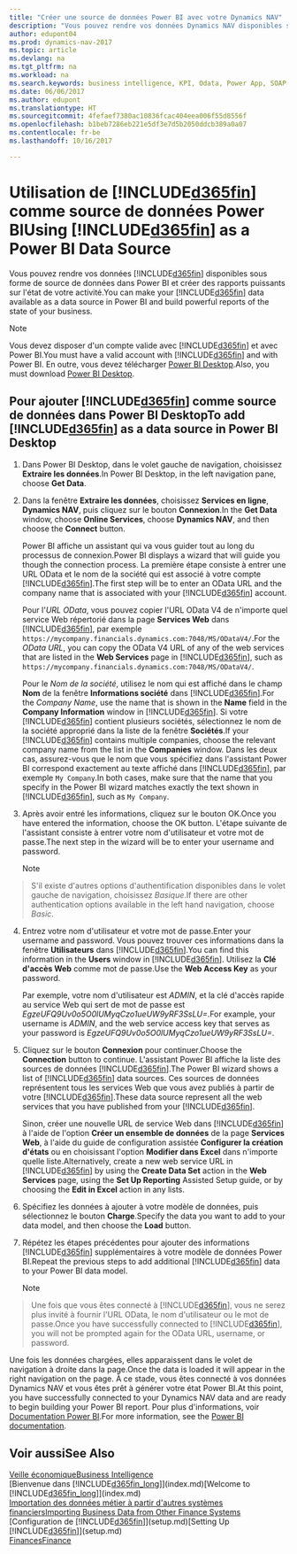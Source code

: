 ```yaml
---
title: "Créer une source de données Power BI avec votre Dynamics NAV"
description: "Vous pouvez rendre vos données Dynamics NAV disponibles sous forme de source de données dans Power BI et créer des rapports puissants sur l'état de votre activité."
author: edupont04
ms.prod: dynamics-nav-2017
ms.topic: article
ms.devlang: na
ms.tgt_pltfrm: na
ms.workload: na
ms.search.keywords: business intelligence, KPI, Odata, Power App, SOAP, analysis
ms.date: 06/06/2017
ms.author: edupont
ms.translationtype: HT
ms.sourcegitcommit: 4fefaef7380ac10836fcac404eea006f55d8556f
ms.openlocfilehash: b1beb7286eb221e5df3e7d5b2050ddcb389a0a07
ms.contentlocale: fr-be
ms.lasthandoff: 10/16/2017

---
```

# <a name="using-included365finincludesd365finmdmd-as-a-power-bi-data-source"></a><span data-ttu-id="bc1e8-103">Utilisation de [!INCLUDE[d365fin](includes/d365fin_md.md)] comme source de données Power BI</span><span class="sxs-lookup"><span data-stu-id="bc1e8-103">Using [!INCLUDE[d365fin](includes/d365fin_md.md)] as a Power BI Data Source</span></span>
<span data-ttu-id="bc1e8-104">Vous pouvez rendre vos données [!INCLUDE[d365fin](includes/d365fin_md.md)] disponibles sous forme de source de données dans Power BI et créer des rapports puissants sur l'état de votre activité.</span><span class="sxs-lookup"><span data-stu-id="bc1e8-104">You can make your [!INCLUDE[d365fin](includes/d365fin_md.md)] data available as a data source in Power BI and build powerful reports of the state of your business.</span></span>  

> [!NOTE]  
>   <span data-ttu-id="bc1e8-105">Vous devez disposer d'un compte valide avec [!INCLUDE[d365fin](includes/d365fin_md.md)] et avec Power BI.</span><span class="sxs-lookup"><span data-stu-id="bc1e8-105">You must have a valid account with [!INCLUDE[d365fin](includes/d365fin_md.md)] and with Power BI.</span></span> <span data-ttu-id="bc1e8-106">En outre, vous devez télécharger [Power BI Desktop](https://powerbi.microsoft.com/en-us/desktop/).</span><span class="sxs-lookup"><span data-stu-id="bc1e8-106">Also, you must download [Power BI Desktop](https://powerbi.microsoft.com/en-us/desktop/).</span></span>  

## <a name="to-add-included365finincludesd365finmdmd-as-a-data-source-in-power-bi-desktop"></a><span data-ttu-id="bc1e8-107">Pour ajouter [!INCLUDE[d365fin](includes/d365fin_md.md)] comme source de données dans Power BI Desktop</span><span class="sxs-lookup"><span data-stu-id="bc1e8-107">To add [!INCLUDE[d365fin](includes/d365fin_md.md)] as a data source in Power BI Desktop</span></span>
1. <span data-ttu-id="bc1e8-108">Dans Power BI Desktop, dans le volet gauche de navigation, choisissez **Extraire les données**.</span><span class="sxs-lookup"><span data-stu-id="bc1e8-108">In Power BI Desktop, in the left navigation pane, choose **Get Data**.</span></span>
2. <span data-ttu-id="bc1e8-109">Dans la fenêtre **Extraire les données**, choisissez **Services en ligne**, **Dynamics NAV**, puis cliquez sur le bouton **Connexion**.</span><span class="sxs-lookup"><span data-stu-id="bc1e8-109">In the **Get Data** window, choose **Online Services**, choose **Dynamics NAV**, and then choose the **Connect** button.</span></span>

   <span data-ttu-id="bc1e8-110">Power BI affiche un assistant qui va vous guider tout au long du processus de connexion.</span><span class="sxs-lookup"><span data-stu-id="bc1e8-110">Power BI displays a wizard that will guide you though the connection process.</span></span> <span data-ttu-id="bc1e8-111">La première étape consiste à entrer une URL OData et le nom de la société qui est associé à votre compte [!INCLUDE[d365fin](includes/d365fin_md.md)].</span><span class="sxs-lookup"><span data-stu-id="bc1e8-111">The first step will be to enter an OData URL and the company name that is associated with your [!INCLUDE[d365fin](includes/d365fin_md.md)] account.</span></span>  

   <span data-ttu-id="bc1e8-112">Pour l'*URL OData*, vous pouvez copier l'URL OData V4 de n'importe quel service Web répertorié dans la page **Services Web** dans [!INCLUDE[d365fin](includes/d365fin_md.md)], par exemple `https://mycompany.financials.dynamics.com:7048/MS/ODataV4/`.</span><span class="sxs-lookup"><span data-stu-id="bc1e8-112">For the *OData URL*, you can copy the OData V4 URL of any of the web services that are listed in the **Web Services** page in [!INCLUDE[d365fin](includes/d365fin_md.md)], such as `https://mycompany.financials.dynamics.com:7048/MS/ODataV4/`.</span></span>  

   <span data-ttu-id="bc1e8-113">Pour le *Nom de la société*, utilisez le nom qui est affiché dans le champ **Nom** de la fenêtre **Informations société** dans [!INCLUDE[d365fin](includes/d365fin_md.md)].</span><span class="sxs-lookup"><span data-stu-id="bc1e8-113">For the *Company Name*, use the name that is shown in the **Name** field in the **Company Information** window in [!INCLUDE[d365fin](includes/d365fin_md.md)].</span></span> <span data-ttu-id="bc1e8-114">Si votre [!INCLUDE[d365fin](includes/d365fin_md.md)] contient plusieurs sociétés, sélectionnez le nom de la société approprié dans la liste de la fenêtre **Sociétés**.</span><span class="sxs-lookup"><span data-stu-id="bc1e8-114">If your [!INCLUDE[d365fin](includes/d365fin_md.md)] contains multiple companies, choose the relevant company name from the list in the **Companies** window.</span></span> <span data-ttu-id="bc1e8-115">Dans les deux cas, assurez-vous que le nom que vous spécifiez dans l'assistant Power BI correspond exactement au texte affiché dans [!INCLUDE[d365fin](includes/d365fin_md.md)], par exemple `My Company`.</span><span class="sxs-lookup"><span data-stu-id="bc1e8-115">In both cases, make sure that the name that you specify in the Power BI wizard matches exactly the text shown in [!INCLUDE[d365fin](includes/d365fin_md.md)], such as `My Company`.</span></span>
3. <span data-ttu-id="bc1e8-116">Après avoir entré les informations, cliquez sur le bouton OK.</span><span class="sxs-lookup"><span data-stu-id="bc1e8-116">Once you have entered the information, choose the OK button.</span></span> <span data-ttu-id="bc1e8-117">L'étape suivante de l'assistant consiste à entrer votre nom d'utilisateur et votre mot de passe.</span><span class="sxs-lookup"><span data-stu-id="bc1e8-117">The next step in the wizard will be to enter your username and password.</span></span>

   > [!NOTE]  
>    <span data-ttu-id="bc1e8-118">S'il existe d'autres options d'authentification disponibles dans le volet gauche de navigation, choisissez *Basique*.</span><span class="sxs-lookup"><span data-stu-id="bc1e8-118">If there are other authentication options available in the left hand navigation, choose *Basic*.</span></span>
4. <span data-ttu-id="bc1e8-119">Entrez votre nom d'utilisateur et votre mot de passe.</span><span class="sxs-lookup"><span data-stu-id="bc1e8-119">Enter your username and password.</span></span> <span data-ttu-id="bc1e8-120">Vous pouvez trouver ces informations dans la fenêtre **Utilisateurs** dans [!INCLUDE[d365fin](includes/d365fin_md.md)].</span><span class="sxs-lookup"><span data-stu-id="bc1e8-120">You can find this information in the **Users** window in [!INCLUDE[d365fin](includes/d365fin_md.md)].</span></span> <span data-ttu-id="bc1e8-121">Utilisez la **Clé d'accès Web** comme mot de passe.</span><span class="sxs-lookup"><span data-stu-id="bc1e8-121">Use the **Web Access Key** as your password.</span></span>

   <span data-ttu-id="bc1e8-122">Par exemple, votre nom d'utilisateur est *ADMIN*, et la clé d'accès rapide au service Web qui sert de mot de passe est *EgzeUFQ9Uv0o5O0lUMyqCzo1ueUW9yRF3SsLU=*.</span><span class="sxs-lookup"><span data-stu-id="bc1e8-122">For example, your username is *ADMIN*, and the web service access key that serves as your password is *EgzeUFQ9Uv0o5O0lUMyqCzo1ueUW9yRF3SsLU=*.</span></span>
5. <span data-ttu-id="bc1e8-123">Cliquez sur le bouton **Connexion** pour continuer.</span><span class="sxs-lookup"><span data-stu-id="bc1e8-123">Choose the **Connection** button to continue.</span></span> <span data-ttu-id="bc1e8-124">L'assistant Power BI affiche la liste des sources de données [!INCLUDE[d365fin](includes/d365fin_md.md)].</span><span class="sxs-lookup"><span data-stu-id="bc1e8-124">The Power BI wizard shows a list of [!INCLUDE[d365fin](includes/d365fin_md.md)] data sources.</span></span> <span data-ttu-id="bc1e8-125">Ces sources de données représentent tous les services Web que vous avez publiés à partir de votre [!INCLUDE[d365fin](includes/d365fin_md.md)].</span><span class="sxs-lookup"><span data-stu-id="bc1e8-125">These data source represent all the web services that you have published from your [!INCLUDE[d365fin](includes/d365fin_md.md)].</span></span>

   <span data-ttu-id="bc1e8-126">Sinon, créer une nouvelle URL de service Web dans [!INCLUDE[d365fin](includes/d365fin_md.md)] à l'aide de l'option **Créer un ensemble de données** de la page **Services Web**, à l'aide du guide de configuration assistée **Configurer la création d'états** ou en choisissant l'option **Modifier dans Excel** dans n'importe quelle liste.</span><span class="sxs-lookup"><span data-stu-id="bc1e8-126">Alternatively, create a new web service URL in [!INCLUDE[d365fin](includes/d365fin_md.md)] by using the **Create Data Set** action in the **Web Services** page, using the **Set Up Reporting** Assisted Setup guide, or by choosing the **Edit in Excel** action in any lists.</span></span>

6. <span data-ttu-id="bc1e8-127">Spécifiez les données à ajouter à votre modèle de données, puis sélectionnez le bouton **Charge**.</span><span class="sxs-lookup"><span data-stu-id="bc1e8-127">Specify the data you want to add to your data model, and then choose the **Load** button.</span></span>
7. <span data-ttu-id="bc1e8-128">Répétez les étapes précédentes pour ajouter des informations [!INCLUDE[d365fin](includes/d365fin_md.md)] supplémentaires à votre modèle de données Power BI.</span><span class="sxs-lookup"><span data-stu-id="bc1e8-128">Repeat the previous steps to add additional [!INCLUDE[d365fin](includes/d365fin_md.md)] data to your Power BI data model.</span></span>

   > [!NOTE]  
>    <span data-ttu-id="bc1e8-129">Une fois que vous êtes connecté à [!INCLUDE[d365fin](includes/d365fin_md.md)], vous ne serez plus invité à fournir l'URL OData, le nom d'utilisateur ou le mot de passe.</span><span class="sxs-lookup"><span data-stu-id="bc1e8-129">Once you have successfully connected to [!INCLUDE[d365fin](includes/d365fin_md.md)], you will not be prompted again for the OData URL, username, or password.</span></span>

<span data-ttu-id="bc1e8-130">Une fois les données chargées, elles apparaissent dans le volet de navigation à droite dans la page.</span><span class="sxs-lookup"><span data-stu-id="bc1e8-130">Once the data is loaded it will appear in the right navigation on the page.</span></span> <span data-ttu-id="bc1e8-131">À ce stade, vous êtes connecté à vos données Dynamics NAV et vous êtes prêt à générer votre état Power BI.</span><span class="sxs-lookup"><span data-stu-id="bc1e8-131">At this point, you have successfully connected to your Dynamics NAV data and are ready to begin building your Power BI report.</span></span> <span data-ttu-id="bc1e8-132">Pour plus d'informations, voir [Documentation Power BI](https://powerbi.microsoft.com/documentation/powerbi-landing-page/).</span><span class="sxs-lookup"><span data-stu-id="bc1e8-132">For more information, see the [Power BI documentation](https://powerbi.microsoft.com/documentation/powerbi-landing-page/).</span></span>

## <a name="see-also"></a><span data-ttu-id="bc1e8-133">Voir aussi</span><span class="sxs-lookup"><span data-stu-id="bc1e8-133">See Also</span></span>
[<span data-ttu-id="bc1e8-134">Veille économique</span><span class="sxs-lookup"><span data-stu-id="bc1e8-134">Business Intelligence</span></span>](bi.md)  
<span data-ttu-id="bc1e8-135">[Bienvenue dans [!INCLUDE[d365fin_long](includes/d365fin_long_md.md)]](index.md)</span><span class="sxs-lookup"><span data-stu-id="bc1e8-135">[Welcome to [!INCLUDE[d365fin_long](includes/d365fin_long_md.md)]](index.md)</span></span>  
[<span data-ttu-id="bc1e8-136">Importation des données métier à partir d'autres systèmes financiers</span><span class="sxs-lookup"><span data-stu-id="bc1e8-136">Importing Business Data from Other Finance Systems</span></span>](upload-data.md)  
<span data-ttu-id="bc1e8-137">[Configuration de [!INCLUDE[d365fin](includes/d365fin_md.md)]](setup.md)</span><span class="sxs-lookup"><span data-stu-id="bc1e8-137">[Setting Up [!INCLUDE[d365fin](includes/d365fin_md.md)]](setup.md)</span></span>  
[<span data-ttu-id="bc1e8-138">Finances</span><span class="sxs-lookup"><span data-stu-id="bc1e8-138">Finance</span></span>](finance.md)  

